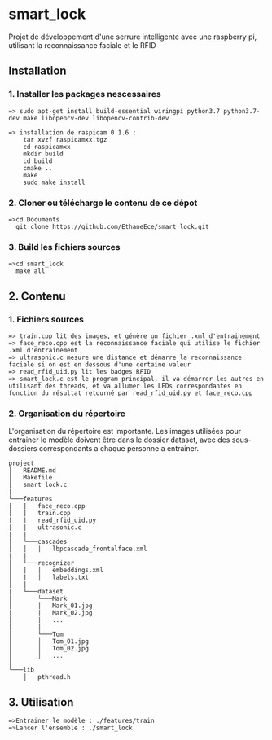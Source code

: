 # smart_lock
Projet de développement d'une serrure intelligente avec une raspberry pi, utilisant la reconnaissance faciale et le RFID
## Installation
### 1. Installer les packages nescessaires
    => sudo apt-get install build-essential wiringpi python3.7 python3.7-dev make libopencv-dev libopencv-contrib-dev
    
    => installation de raspicam 0.1.6 :
        tar xvzf raspicamxx.tgz
        cd raspicamxx
        mkdir build
        cd build
        cmake ..
        make
        sudo make install
### 2. Cloner ou télécharge le contenu de ce dépot
    =>cd Documents
      git clone https://github.com/EthaneEce/smart_lock.git
### 3. Build les fichiers sources
    =>cd smart_lock
      make all


## 2. Contenu

###  1. Fichiers sources
    => train.cpp lit des images, et génère un fichier .xml d'entrainement
    => face_reco.cpp est la reconnaissance faciale qui utilise le fichier .xml d'entrainement
    => ultrasonic.c mesure une distance et démarre la reconnaissance faciale si on est en dessous d'une certaine valeur
    => read_rfid_uid.py lit les badges RFID
    => smart_lock.c est le program principal, il va démarrer les autres en utilisant des threads, et va allumer les LEDs correspondantes en fonction du résultat retourné par read_rfid_uid.py et face_reco.cpp

### 2. Organisation du répertoire
L'organisation du répertoire est importante. Les images utilisées pour entrainer le modèle doivent être dans le dossier dataset, avec des sous-dossiers correspondants a chaque personne a entrainer.

```
project
│   README.md
│   Makefile    
│   smart_lock.c
|
└───features
|   |   face_reco.cpp
|   |   train.cpp
|   |   read_rfid_uid.py
|   |   ultrasonic.c
|   |
│   └───cascades
│   │   |   lbpcascade_frontalface.xml
|   |
│   └───recognizer
│   |   |   embeddings.xml
│   |   │   labels.txt
│   |
|   └───dataset
│       └───Mark
│       |   Mark_01.jpg
|       |   Mark_02.jpg
│       |   ...
|       |
│       └───Tom
│       │   Tom_01.jpg
│       │   Tom_02.jpg
│       │   ...
│   
└───lib
    │   pthread.h
```

## 3. Utilisation
    =>Entrainer le modèle : ./features/train
    =>Lancer l'ensemble : ./smart_lock
